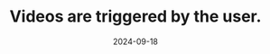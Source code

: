 ---
N: '119'
Rubrique: Images et médias
title: Videos are triggered by the user.
abstract: 
categories: ["Images and media"]
agrege: O4119-E030
opquast: '4 119'
indiceebook: '30'
description: "Rule n° 030"
before: "029"
weight: "030"
after: "031"
actif: '1'
layout: rules
date: 2024-09-18
tags: ["", ""]
objectif: ["", ""]
Meo: [""]
Controle: [""
]
epubcheck: 
ace: 
humancheck: true
Source: ["Opquast"]
Referentiel: [""]
Steps: ["", ""]
---